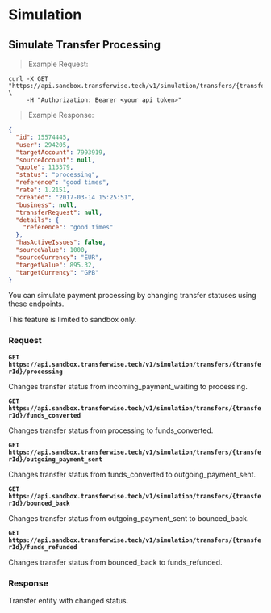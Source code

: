 # Simulation
## Simulate Transfer Processing

> Example Request:

```shell
curl -X GET "https://api.sandbox.transferwise.tech/v1/simulation/transfers/{transferId}/processing" \
     -H "Authorization: Bearer <your api token>"
```

> Example Response:

```json
{
  "id": 15574445,
  "user": 294205,
  "targetAccount": 7993919,
  "sourceAccount": null,
  "quote": 113379,
  "status": "processing",
  "reference": "good times",
  "rate": 1.2151,
  "created": "2017-03-14 15:25:51",
  "business": null,
  "transferRequest": null,
  "details": {
    "reference": "good times"
  },
  "hasActiveIssues": false,
  "sourceValue": 1000,
  "sourceCurrency": "EUR",
  "targetValue": 895.32,
  "targetCurrency": "GPB"
}
```
You can simulate payment processing by changing transfer statuses using these endpoints. 

This feature is limited to sandbox only.


### Request
**`GET https://api.sandbox.transferwise.tech/v1/simulation/transfers/{transferId}/processing`**

Changes transfer status from incoming_payment_waiting to processing.

**`GET https://api.sandbox.transferwise.tech/v1/simulation/transfers/{transferId}/funds_converted`**

Changes transfer status from processing to funds_converted.<br/>

**`GET https://api.sandbox.transferwise.tech/v1/simulation/transfers/{transferId}/outgoing_payment_sent`**

Changes transfer status from funds_converted to outgoing_payment_sent.<br/>

**`GET https://api.sandbox.transferwise.tech/v1/simulation/transfers/{transferId}/bounced_back`**

Changes transfer status from outgoing_payment_sent to bounced_back.<br/>

**`GET https://api.sandbox.transferwise.tech/v1/simulation/transfers/{transferId}/funds_refunded`**

Changes transfer status from bounced_back to funds_refunded.

### Response
Transfer entity with changed status. 


